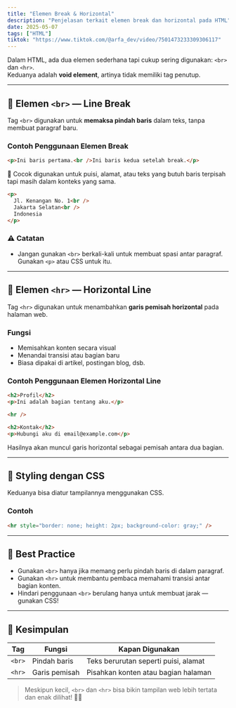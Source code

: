 ```yaml
---
title: "Elemen Break & Horizontal"
description: "Penjelasan terkait elemen break dan horizontal pada HTML"
date: 2025-05-07
tags: ["HTML"]
tiktok: "https://www.tiktok.com/@arfa_dev/video/7501473233309306117"
---
```


Dalam HTML, ada dua elemen sederhana tapi cukup sering digunakan: `<br>` dan `<hr>`.  
Keduanya adalah **void element**, artinya tidak memiliki tag penutup.

---

## 🔹 Elemen `<br>` — Line Break

Tag `<br>` digunakan untuk **memaksa pindah baris** dalam teks, tanpa membuat paragraf baru.

### Contoh Penggunaan Elemen Break

```html
<p>Ini baris pertama.<br />Ini baris kedua setelah break.</p>
```

📌 Cocok digunakan untuk puisi, alamat, atau teks yang butuh baris terpisah tapi masih dalam konteks yang sama.

```html
<p>
  Jl. Kenangan No. 1<br />
  Jakarta Selatan<br />
  Indonesia
</p>
```

### ⚠️ Catatan

- Jangan gunakan `<br>` berkali-kali untuk membuat spasi antar paragraf. Gunakan `<p>` atau CSS untuk itu.

---

## 🔸 Elemen `<hr>` — Horizontal Line

Tag `<hr>` digunakan untuk menambahkan **garis pemisah horizontal** pada halaman web.

### Fungsi

- Memisahkan konten secara visual
- Menandai transisi atau bagian baru
- Biasa dipakai di artikel, postingan blog, dsb.

### Contoh Penggunaan Elemen Horizontal Line

```html
<h2>Profil</h2>
<p>Ini adalah bagian tentang aku.</p>

<hr />

<h2>Kontak</h2>
<p>Hubungi aku di email@example.com</p>
```

Hasilnya akan muncul garis horizontal sebagai pemisah antara dua bagian.

---

## 🎨 Styling dengan CSS

Keduanya bisa diatur tampilannya menggunakan CSS.

### Contoh

```html
<hr style="border: none; height: 2px; background-color: gray;" />
```

---

## 🧼 Best Practice

- Gunakan `<br>` hanya jika memang perlu pindah baris di dalam paragraf.
- Gunakan `<hr>` untuk membantu pembaca memahami transisi antar bagian konten.
- Hindari penggunaan `<br>` berulang hanya untuk membuat jarak — gunakan CSS!

---

## 🎯 Kesimpulan

| Tag    | Fungsi        | Kapan Digunakan                      |
| ------ | ------------- | ------------------------------------ |
| `<br>` | Pindah baris  | Teks berurutan seperti puisi, alamat |
| `<hr>` | Garis pemisah | Pisahkan konten atau bagian halaman  |

> Meskipun kecil, `<br>` dan `<hr>` bisa bikin tampilan web lebih tertata dan enak dilihat! 🎯🧩
